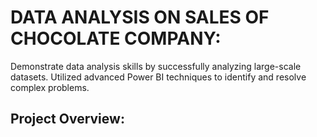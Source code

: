 # DATA ANALYSIS ON SALES OF CHOCOLATE COMPANY:
Demonstrate data analysis skills by successfully analyzing large-scale datasets. Utilized advanced Power BI techniques to identify and resolve complex problems.
## Project Overview:
